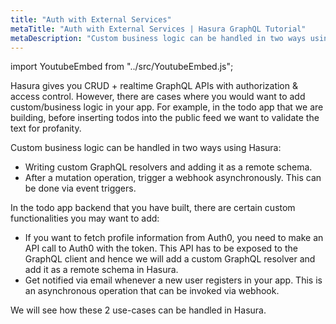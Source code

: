 ```yaml
---
title: "Auth with External Services"
metaTitle: "Auth with External Services | Hasura GraphQL Tutorial"
metaDescription: "Custom business logic can be handled in two ways using Hasura. One is by writing custom GraphQL resolvers and adding it as remote schema and another is to trigger a webhook asynchronously after a mutation."
---
```


import YoutubeEmbed from "../src/YoutubeEmbed.js";

<YoutubeEmbed link="https://www.youtube.com/embed/9t-qdjttcyQ" />

Hasura gives you CRUD + realtime GraphQL APIs with authorization & access control. However, there are cases where you would want to add custom/business logic in your app. For example, in the todo app that we are building, before inserting todos into the public feed we want to validate the text for profanity. 

Custom business logic can be handled in two ways using Hasura:
- Writing custom GraphQL resolvers and adding it as a remote schema.
- After a mutation operation, trigger a webhook asynchronously. This can be done via event triggers.

In the todo app backend that you have built, there are certain custom functionalities you may want to add:

- If you want to fetch profile information from Auth0, you need to make an API call to Auth0 with the token. This API has to be exposed to the GraphQL client and hence we will add a custom GraphQL resolver and add it as a remote schema in Hasura.
- Get notified via email whenever a new user registers in your app. This is an asynchronous operation that can be invoked via webhook.

We will see how these 2 use-cases can be handled in Hasura.

